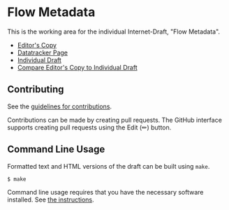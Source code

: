 # Flow Metadata

This is the working area for the individual Internet-Draft, "Flow Metadata".

* [Editor's Copy](https://danwing.github.io/metadata/#go.draft-rwbr-sconepro-flow-metadata.html)
* [Datatracker Page](https://datatracker.ietf.org/doc/draft-rwbr-sconepro-flow-metadata)
* [Individual Draft](https://datatracker.ietf.org/doc/html/draft-rwbr-sconepro-flow-metadata)
* [Compare Editor's Copy to Individual Draft](https://danwing.github.io/metadata/#go.draft-rwbr-sconepro-flow-metadata.diff)


## Contributing

See the
[guidelines for contributions](https://github.com/danwing/metadata/blob/main/CONTRIBUTING.md).

Contributions can be made by creating pull requests.
The GitHub interface supports creating pull requests using the Edit (✏) button.


## Command Line Usage

Formatted text and HTML versions of the draft can be built using `make`.

```sh
$ make
```

Command line usage requires that you have the necessary software installed.  See
[the instructions](https://github.com/martinthomson/i-d-template/blob/main/doc/SETUP.md).

